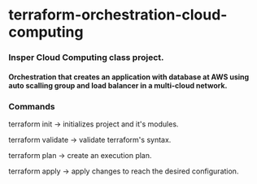 # terraform-orchestration-cloud-computing
### Insper Cloud Computing class project. 
#### Orchestration that creates an application with database at AWS using auto scalling group and load balancer in a multi-cloud network.

### Commands
terraform init -> initializes project and it's modules.

terraform validate -> validate terraform's syntax.

terraform plan -> create an execution plan.

terraform apply -> apply changes to reach the desired configuration.